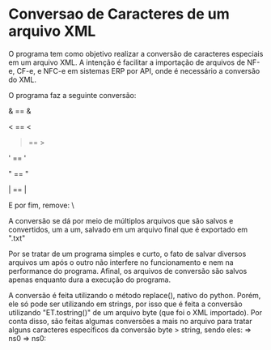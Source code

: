 # Conversao de Caracteres de um arquivo XML 

O programa tem como objetivo realizar a conversão de caracteres especiais em um arquivo XML. 
A intenção é facilitar a importação de arquivos de NF-e, CF-e, e NFC-e em sistemas ERP por API, onde é necessário a conversão do XML.

O programa faz a seguinte conversão:

& == &amp;

< == &lt;

> == &gt;

' == &apos;

" == &quot;

| == &#124;

E por fim, remove: \
 
A conversão se dá por meio de múltiplos arquivos que são salvos e convertidos, um a um, salvado em um arquivo final que é exportado em ".txt"

Por se tratar de um programa simples e curto, o fato de salvar diversos arquivos um após o outro não interfere no funcionamento e nem na performance do programa. Afinal, os arquivos de conversão são salvos apenas enquanto dura a execução do programa.

A conversão é feita utilizando o método replace(), nativo do python. Porém, ele só pode ser utilizando em strings, por isso que é feita a conversão utilizando "ET.tostring()" de um arquivo byte (que foi o XML importado).
Por conta disso, são feitas algumas conversões a mais no arquivo para tratar alguns caracteres específicos da conversão byte > string, sendo eles:
=> ns0
=> ns0:
